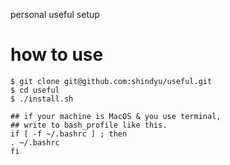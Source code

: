 personal useful setup

# how to use
```
$ git clone git@github.com:shindyu/useful.git
$ cd useful
$ ./install.sh

## if your machine is MacOS & you use terminal,
## write to bash_profile like this.
if [ -f ~/.bashrc ] ; then
. ~/.bashrc
fi
```
